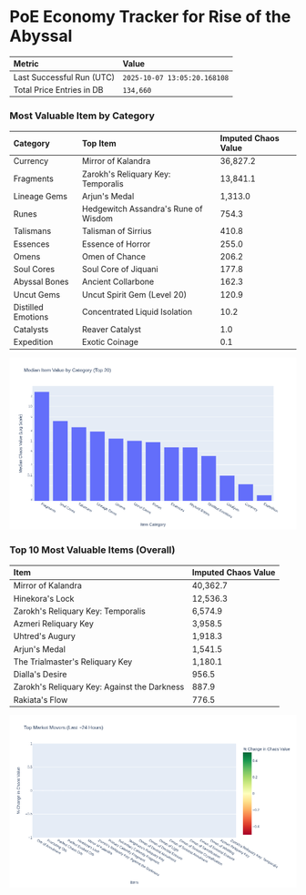 # PoE Economy Tracker for Rise of the Abyssal

<!-- START_MAINTENANCE -->
| Metric | Value |
|:---|:---|
| Last Successful Run (UTC) | `2025-10-07 13:05:20.168108` |
| Total Price Entries in DB | `134,660` |

<!-- END_MAINTENANCE -->

<!-- START_DATAFRAME_DEBUG -->
<!-- END_DATAFRAME_DEBUG -->

<!-- START_CATEGORY_ANALYSIS -->
### Most Valuable Item by Category
| Category | Top Item | Imputed Chaos Value |
| :--- | :--- | :--- |
| Currency | Mirror of Kalandra | 36,827.2 |
| Fragments | Zarokh's Reliquary Key: Temporalis | 13,841.1 |
| Lineage Gems | Arjun's Medal | 1,313.0 |
| Runes | Hedgewitch Assandra's Rune of Wisdom | 754.3 |
| Talismans | Talisman of Sirrius | 410.8 |
| Essences | Essence of Horror | 255.0 |
| Omens | Omen of Chance | 206.2 |
| Soul Cores | Soul Core of Jiquani | 177.8 |
| Abyssal Bones | Ancient Collarbone | 162.3 |
| Uncut Gems | Uncut Spirit Gem (Level 20) | 120.9 |
| Distilled Emotions | Concentrated Liquid Isolation | 10.2 |
| Catalysts | Reaver Catalyst | 1.0 |
| Expedition | Exotic Coinage | 0.1 |


![Category Analysis Chart](charts/category_analysis.png)
<!-- END_ANALYSIS -->

<!-- START_ANALYSIS -->
### Top 10 Most Valuable Items (Overall)
| Item | Imputed Chaos Value |
| :--- | :--- |
| Mirror of Kalandra | 40,362.7 |
| Hinekora's Lock | 12,536.3 |
| Zarokh's Reliquary Key: Temporalis | 6,574.9 |
| Azmeri Reliquary Key | 3,958.5 |
| Uhtred's Augury | 1,918.3 |
| Arjun's Medal | 1,541.5 |
| The Trialmaster's Reliquary Key | 1,180.1 |
| Dialla's Desire | 956.5 |
| Zarokh's Reliquary Key: Against the Darkness | 887.9 |
| Rakiata's Flow | 776.5 |


![Market Movers Chart](charts/market_movers.png)
<!-- END_ANALYSIS -->
